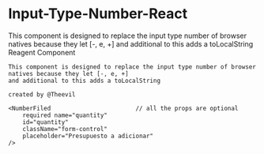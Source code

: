 # Input-Type-Number-React
 This component is designed to replace the input type number of browser natives because they let [-, e, +]     and additional to this adds a toLocalString
    Reagent Component

    This component is designed to replace the input type number of browser natives because they let [-, e, +]
    and additional to this adds a toLocalString

    created by @Theevil

    <NumberFiled                        // all the props are optional
        required name="quantity"               
        id="quantity" 
        className="form-control" 
        placeholder="Presupuesto a adicionar" 
    />